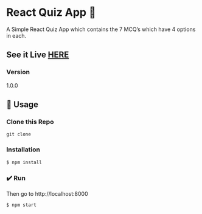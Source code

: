 #  React Quiz App 💎

A Simple React Quiz App which contains the 7 MCQ’s which have 4 options in each.

## See it Live [HERE]() 

### Version
1.0.0

## 📝 Usage

### Clone this Repo
```
git clone 
```
### Installation

```sh
$ npm install
```

### ✔️ Run

Then go to http://localhost:8000

```sh
$ npm start
```

